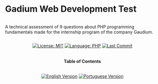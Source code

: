 # Gadium Web Development Test

<div style="width: 100%; display: flex; flex-direction: column; justify-content: center; align-items: center;">

A technical assessment of 9 questions about PHP programming fundamentals made for the internship program of the company Gaudium.

[![License: MIT](https://img.shields.io/badge/License-MIT-yellow.svg)](https://opensource.org/licenses/MIT) [![Language: PHP](https://img.shields.io/badge/Language-PHP-blue.svg)](https://www.php.net/) [![Last Commit](https://img.shields.io/github/last-commit/gaudium-dev/test-web-dev-gadium)](https://github.com/bscarpari/test-web-dev-gadium/commits/main)

#### Table of Contents

[![English Version](https://img.shields.io/badge/English-Readme-blue.svg)](README-en.md) [![Portuguese Version](https://img.shields.io/badge/Portuguese-Readme-green.svg)](README-pt.md)

</div>
